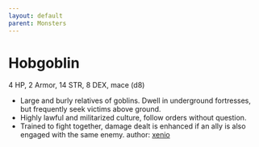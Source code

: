 ```yaml
---
layout: default
parent: Monsters
---
```

# Hobgoblin
4 HP, 2 Armor, 14 STR, 8 DEX, mace (d8)
- Large and burly relatives of goblins. Dwell in underground fortresses, but frequently seek victims above ground.
- Highly lawful and militarized culture, follow orders without question.
- Trained to fight together, damage dealt is enhanced if an ally is also engaged with the same enemy.
author: [xenio](https://xenioinabottle.blogspot.com/2021/03/classic-monsters-for-cairnito-part-2.html)
